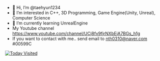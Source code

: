 - 👋 Hi, I’m @taehyun1234
- 👀 I’m interested in C++, 3D Programming, Game Engine(Unity, Unreal), Computer Science
- 🌱 I’m currently learning UnrealEngine
- My Youtube channel https://www.youtube.com/channel/UCj8fv9fjrNXbEjA7BGs_h1g
- If you want to contact with me.. send email to nth0310@naver.com
#00599C

[![Today Visited](https://hits.seeyoufarm.com/api/count/incr/badge.svg?url=https%3A%2F%2Fgithub.com%2Ftaehyun1234&count_bg=%2379C83D&title_bg=%23B63939&icon=&icon_color=%23E7E7E7&title=hits&edge_flat=false)](https://hits.seeyoufarm.com)

<!---
taehyun1234/taehyun1234 is a ✨ special ✨ repository because its `README.md` (this file) appears on your GitHub profile.
You can click the Preview link to take a look at your changes.
--->
